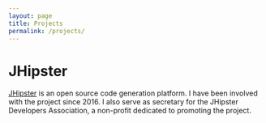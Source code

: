 ```yaml
---
layout: page
title: Projects
permalink: /projects/
---
```


# JHipster

[JHipster](https://jhipster.tech) is an open source code generation platform. I have been involved with the project since 2016. I also serve as secretary for the JHipster Developers Association, a non-profit dedicated to promoting the project.
